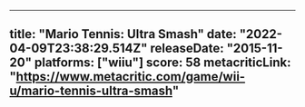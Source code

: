 
---
title: "Mario Tennis: Ultra Smash"
date: "2022-04-09T23:38:29.514Z"
releaseDate: "2015-11-20"
platforms: ["wiiu"]
score: 58
metacriticLink: "https://www.metacritic.com/game/wii-u/mario-tennis-ultra-smash"
---
